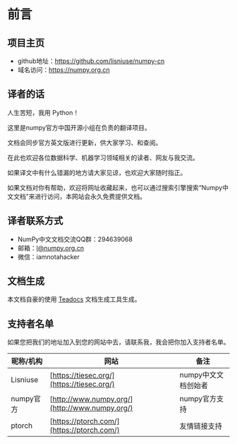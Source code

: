 # 前言 

## 项目主页
- github地址：https://github.com/lisniuse/numpy-cn
- 域名访问：https://numpy.org.cn

## 译者的话

人生苦短，我用 Python！

这里是numpy官方中国开源小组在负责的翻译项目。

文档会同步官方英文版进行更新，供大家学习、和查阅。

在此也欢迎各位数据科学、机器学习领域相关的读者、网友与我交流。

如果译文中有什么错漏的地方请大家见谅，也欢迎大家随时指正。 

如果文档对你有帮助，欢迎将网址收藏起来，也可以通过搜索引擎搜索“Numpy中文文档”来进行访问，本网站会永久免费提供文档。

## 译者联系方式

- NumPy中文文档交流QQ群：294639068
- 邮箱：l@numpy.org.cn
- 微信：iamnotahacker

## 文档生成

本文档自豪的使用 [Teadocs](https://github.com/lisniuse/teadocs) 文档生成工具生成。

## 支持者名单

如果您把我们的地址加入到您的网站中去，请联系我，我会把你加入支持者名单。

昵称/机构 | 网站 | 备注
---|---|---
Lisniuse | [https://tiesec.org/](https://tiesec.org/) | numpy中文文档创始者
numpy官方 | [http://www.numpy.org/](http://www.numpy.org/) | numpy官方支持
ptorch | [https://ptorch.com/](https://ptorch.com/) | 友情链接支持
